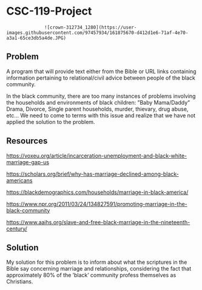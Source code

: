 # CSC-119-Project
                  ![crown-312734_1280](https://user-images.githubusercontent.com/97457934/161875670-d412d1e6-71af-4e70-a3a1-65ce3db5a4de.JPG)

## Problem
A program that will provide text either from the Bible or URL links containing information pertaining to relational/civil advice between people of the black community.

In the black community, there are too many instances of problems involving the households and environments of black children: ”Baby Mama/Daddy” Drama, Divorce, Single parent households, murder, thievary, drug abuse, etc... We need to come to terms with this issue and realize that we have not applied the solution to the problem.

## Resources
https://voxeu.org/article/incarceration-unemployment-and-black-white-marriage-gap-us

https://scholars.org/brief/why-has-marriage-declined-among-black-americans

https://blackdemographics.com/households/marriage-in-black-america/

https://www.npr.org/2011/03/24/134827591/promoting-marriage-in-the-black-community

https://www.aaihs.org/slave-and-free-black-marriage-in-the-nineteenth-century/

## Solution
My solution for this problem is to inform about what the scriptures in the Bible say concerning marriage and relationships, considering the fact that approximately 80% of the ’black’ community profess themselves as Christians. 
